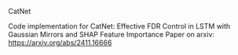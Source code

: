 CatNet

Code implementation for CatNet: Effective FDR Control in LSTM with Gaussian Mirrors and SHAP Feature Importance
Paper on arxiv: https://arxiv.org/abs/2411.16666
